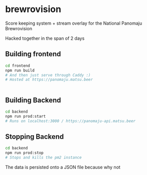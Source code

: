 # brewrovision

Score keeping system + stream overlay for the National Panomaju Brewrovision

Hacked together in the span of 2 days

## Building frontend

```bash
cd frontend
npm run build
# And then just serve through Caddy :)
# Hosted at https://panomaju.matsu.beer
 
```


## Building Backend

```bash
cd backend
npm run prod:start
# Runs on localhost:3000 / https://panomaju-api.matsu.beer
```

## Stopping Backend

```bash
cd backend
npm run prod:stop
# Stops and kills the pm2 instance
```


The data is persisted onto a JSON file because why not
